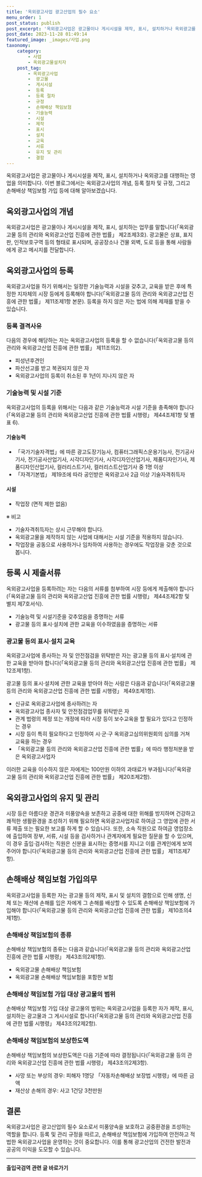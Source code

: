 ```yaml
---
title: '옥외광고사업 광고산업의 필수 요소'
menu_order: 1
post_status: publish
post_excerpt: '옥외광고사업은 광고물이나 게시시설을 제작, 표시, 설치하거나 옥외광고를 대행하는 영업을 의미합니다. 이번 블로그에서는 옥외광고사업의 개념, 등록 절차 및 규정, 그리고 손해배상 책임보험 가입 등에 대해 알아보겠습니다.'
post_date: 2023-11-28 01:49:14
featured_image: _images/사업.png
taxonomy:
    category:
        - 사업
        - 옥외광고물설치자
    post_tag:
        - 옥외광고사업
        -  광고물
        -  게시시설
        -  등록
        -  등록 절차
        -  규정
        -  손해배상 책임보험
        -  기술능력
        -  시설
        -  제작
        -  표시
        -  설치
        -  교육
        -  서류
        -  유지 및 관리
        -  결함
---
```



옥외광고사업은 광고물이나 게시시설을 제작, 표시, 설치하거나 옥외광고를 대행하는 영업을 의미합니다. 이번 블로그에서는 옥외광고사업의 개념, 등록 절차 및 규정, 그리고 손해배상 책임보험 가입 등에 대해 알아보겠습니다.

## 옥외광고사업의 개념

옥외광고사업은 광고물이나 게시시설을 제작, 표시, 설치하는 업무를 말합니다(「옥외광고물 등의 관리와 옥외광고산업 진흥에 관한 법률」 제2조제3호). 광고물은 상표, 표지판, 인적보호구역 등의 형태로 표시되며, 공공장소나 건물 외벽, 도로 등을 통해 사람들에게 광고 메시지를 전달합니다.

## 옥외광고사업의 등록

옥외광고사업을 하기 위해서는 일정한 기술능력과 시설을 갖추고, 교육을 받은 후에 특정한 지자체의 시장 등에게 등록해야 합니다(「옥외광고물 등의 관리와 옥외광고산업 진흥에 관한 법률」 제11조제1항 본문). 등록을 하지 않은 자는 법에 의해 제재를 받을 수 있습니다.

### 등록 결격사유

다음의 경우에 해당하는 자는 옥외광고사업의 등록을 할 수 없습니다(「옥외광고물 등의 관리와 옥외광고산업 진흥에 관한 법률」 제11조의2).

- 피성년후견인
- 파산선고를 받고 복권되지 않은 자
- 옥외광고사업의 등록이 취소된 후 1년이 지나지 않은 자

### 기술능력 및 시설 기준

옥외광고사업의 등록을 위해서는 다음과 같은 기술능력과 시설 기준을 충족해야 합니다(「옥외광고물 등의 관리와 옥외광고산업 진흥에 관한 법률 시행령」 제44조제1항 및 별표 6).

#### 기술능력

- 「국가기술자격법」에 따른 광고도장기능사, 컴퓨터그래픽스운용기능사, 전기공사기사, 전기공사산업기사, 시각디자인기사, 시각디자인산업기사, 제품디자인기사, 제품디자인산업기사, 컬러리스트기사, 컬러리스트산업기사 중 1명 이상
- 「자격기본법」 제19조에 따라 공인받은 옥외광고사 2급 이상 기술자격취득자

#### 시설

- 작업장 (면적 제한 없음)

※ 비고
- 기술자격취득자는 상시 근무해야 합니다.
- 옥외광고물을 제작하지 않는 사업에 대해서는 시설 기준을 적용하지 않습니다.
- 작업장을 공동으로 사용하거나 임차하여 사용하는 경우에도 작업장을 갖춘 것으로 봅니다.

## 등록 시 제출서류

옥외광고사업을 등록하려는 자는 다음의 서류를 첨부하여 시장 등에게 제출해야 합니다(「옥외광고물 등의 관리와 옥외광고산업 진흥에 관한 법률 시행령」 제44조제2항 및 별지 제7호서식).

- 기술능력 및 시설기준을 갖추었음을 증명하는 서류
- 광고물 등의 표시·설치에 관한 교육을 이수하였음을 증명하는 서류

### 광고물 등의 표시·설치 교육

옥외광고사업에 종사하는 자 및 안전점검을 위탁받은 자는 광고물 등의 표시·설치에 관한 교육을 받아야 합니다(「옥외광고물 등의 관리와 옥외광고산업 진흥에 관한 법률」 제12조제1항).

광고물 등의 표시·설치에 관한 교육을 받아야 하는 사람은 다음과 같습니다(「옥외광고물 등의 관리와 옥외광고산업 진흥에 관한 법률 시행령」 제49조제1항).

- 신규로 옥외광고사업에 종사하려는 자
- 옥외광고사업 종사자 및 안전점검업무를 위탁받은 자
- 관계 법령의 제정 또는 개정에 따라 시장 등이 보수교육을 할 필요가 있다고 인정하는 경우
- 시장 등이 특히 필요하다고 인정하여 시·군·구 옥외광고심의위원회의 심의를 거쳐 교육을 하는 경우
- 「옥외광고물 등의 관리와 옥외광고산업 진흥에 관한 법률」에 따라 행정처분을 받은 옥외광고사업자

이러한 교육을 이수하지 않은 자에게는 100만원 이하의 과태료가 부과됩니다(「옥외광고물 등의 관리와 옥외광고산업 진흥에 관한 법률」 제20조제2항).

## 옥외광고사업의 유지 및 관리

시장 등은 아름다운 경관과 미풍양속을 보존하고 공중에 대한 위해를 방지하며 건강하고 쾌적한 생활환경을 조성하기 위해 필요하면 옥외광고사업자로 하여금 그 영업에 관한 서류 제출 또는 필요한 보고를 하게 할 수 있습니다. 또한, 소속 직원으로 하여금 영업장소에 출입하여 장부, 서류, 시설 등을 검사하거나 관계자에게 필요한 질문을 할 수 있으며, 이 경우 출입·검사하는 직원은 신분을 표시하는 증명서를 지니고 이를 관계인에게 보여주어야 합니다(「옥외광고물 등의 관리와 옥외광고산업 진흥에 관한 법률」 제11조제7항).

## 손해배상 책임보험 가입의무

옥외광고사업을 등록한 자는 광고물 등의 제작, 표시 및 설치의 결함으로 인해 생명, 신체 또는 재산에 손해를 입은 자에게 그 손해를 배상할 수 있도록 손해배상 책임보험에 가입해야 합니다(「옥외광고물 등의 관리와 옥외광고산업 진흥에 관한 법률」 제10조의4제1항).

### 손해배상 책임보험의 종류

손해배상 책임보험의 종류는 다음과 같습니다(「옥외광고물 등의 관리와 옥외광고산업 진흥에 관한 법률 시행령」 제43조의2제1항).

- 옥외광고물 손해배상 책임보험
- 옥외광고물 손해배상 책임보험을 포함한 보험

### 손해배상 책임보험 가입 대상 광고물의 범위

손해배상 책임보험 가입 대상 광고물의 범위는 옥외광고사업을 등록한 자가 제작, 표시, 설치하는 광고물과 그 게시시설로 합니다(「옥외광고물 등의 관리와 옥외광고산업 진흥에 관한 법률 시행령」 제43조의2제2항).

### 손해배상 책임보험의 보상한도액

손해배상 책임보험의 보상한도액은 다음 기준에 따라 결정됩니다(「옥외광고물 등의 관리와 옥외광고산업 진흥에 관한 법률 시행령」 제43조의2제3항).

- 사망 또는 부상의 경우: 피해자 1명당 「자동차손해배상 보장법 시행령」에 따른 금액
- 재산상 손해의 경우: 사고 1건당 3천만원

## 결론

옥외광고사업은 광고산업의 필수 요소로서 미풍양속을 보호하고 공중환경을 조성하는 역할을 합니다. 등록 및 관리 규정을 따르고, 손해배상 책임보험에 가입하여 안전하고 적법한 옥외광고사업을 운영하는 것이 중요합니다. 이를 통해 광고산업의 건전한 발전과 공공의 이익을 도모할 수 있습니다.
<!-- wp:separator -->
<hr class="wp-block-separator has-alpha-channel-opacity"/>
<!-- /wp:separator -->

<!-- wp:group {"backgroundColor":"base","layout":{"type":"constrained"}} -->
<div class="wp-block-group has-base-background-color has-background"><!-- wp:paragraph {"align":"center","fontSize":"medium"} -->
<p class="has-text-align-center has-large-font-size"><strong>출입국검역 관련 글 바로가기</strong></p>
<!-- /wp:paragraph -->


<!-- wp:latest-posts
{"categories":[{"id":14934,"count":19,"description":"","link":"https://uknowlaw.com/category/%ec%b6%9c%ec%9e%85%ea%b5%ad%ea%b2%80%ec%97%ad/","name":"출입국검역","slug":"출입국검역","taxonomy":"category","parent":0,"meta":[],"_links":{"self":[{"href":"https://uknowlaw.com/wp-json/wp/v2/categories/14934"}],"collection":[{"href":"https://uknowlaw.com/wp-json/wp/v2/categories"}],"about":[{"href":"https://uknowlaw.com/wp-json/wp/v2/taxonomies/category"}],"wp:post_type":[{"href":"https://uknowlaw.com/wp-json/wp/v2/posts?categories=14934"}],"curies":[{"name":"wp","href":"https://api.w.org/{rel}","templated":true}]}}],"postsToShow":100,"excerptLength":28,"postLayout":"grid","columns":2,"featuredImageAlign":"left","featuredImageSizeSlug":"large","fontSize":"small"} /--></div>
<!-- /wp:group -->